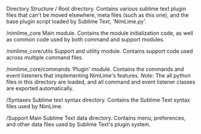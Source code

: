 Directory Structure
  /
    Root directory.
    Contains various sublime text plugin files that can't be moved elsewhere,
    meta files (such as this one), and the base plugin script loaded by
    Sublime Text, 'NimLime.py'.

  /nimlime_core
    Main module.
    Contains the module initialization code, as well as common code used
    by both command and support modules.

  /nimlime_core/utils
    Support and utility module.
    Contains support code used across multiple command files.

  /nimlime_core/commands
    'Plugin' module.
    Contains the commands and event listeners that implementing NimLime's
    features.
    *Note*: The all python files in this directory are loaded, and all command
    and event listener classes are exported automatically.

  /Syntaxes
    Sublime text syntax directory.
    Contains the Sublime Text syntax files used by NimLime.

  /Support
    Main Sublime Text data directory.
    Contains menu, preferences, and other data files used by Sublime Text's
    plugin system.

